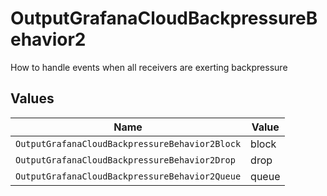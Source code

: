 # OutputGrafanaCloudBackpressureBehavior2

How to handle events when all receivers are exerting backpressure


## Values

| Name                                           | Value                                          |
| ---------------------------------------------- | ---------------------------------------------- |
| `OutputGrafanaCloudBackpressureBehavior2Block` | block                                          |
| `OutputGrafanaCloudBackpressureBehavior2Drop`  | drop                                           |
| `OutputGrafanaCloudBackpressureBehavior2Queue` | queue                                          |